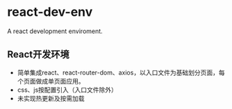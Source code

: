 # react-dev-env
A react development enviroment.

## React开发环境

* 简单集成react、react-router-dom、axios，以入口文件为基础划分页面，每个页面做成单页面应用。
* css、js按配置引入（入口文件除外）
* 未实现热更新及按需加载
